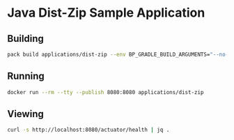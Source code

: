 # Java Dist-Zip Sample Application

## Building

```bash
pack build applications/dist-zip --env BP_GRADLE_BUILD_ARGUMENTS="--no-daemon -x test bootDistZip" --env BP_GRADLE_BUILT_ARTIFACT="build/distributions/*.zip"
```

## Running

```bash
docker run --rm --tty --publish 8080:8080 applications/dist-zip
```

## Viewing

```bash
curl -s http://localhost:8080/actuator/health | jq .
```

